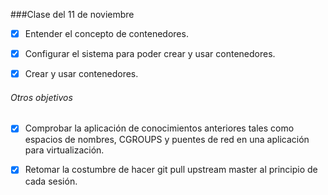 ###Clase del 11 de noviembre
* [X] Entender el concepto de contenedores.

* [X] Configurar el sistema para poder crear y usar contenedores.

* [X] Crear y usar contenedores.

###### Otros objetivos

* [X] Comprobar la aplicación de conocimientos anteriores tales como espacios de nombres, CGROUPS y puentes de red en una aplicación para virtualización.

* [X] Retomar la costumbre de hacer git pull upstream master al principio de cada sesión.
